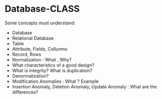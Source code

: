 # Database-CLASS

Some concepts must understand: 
- Database
- Relational Database
- Table
- Attribute, Fields, Collumns
- Record, Rows
- Normalization : What , Why?
- What characteristics of a good design?
- What is integrity? What is duplication?
- Denormalization?
- Modification Anomalies : What ? Example
- Insertion Anomaly, Deletion Anomaly, Update Anomaly : What are the differences?
